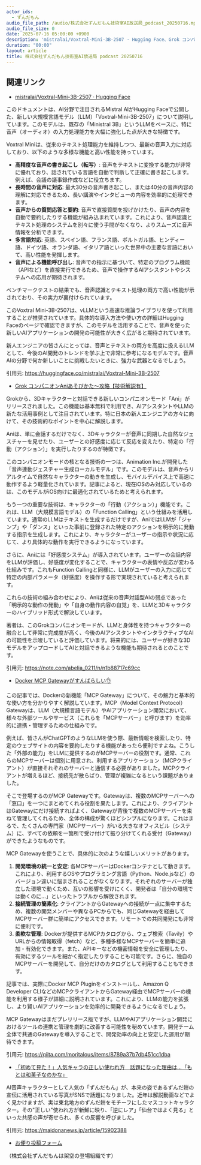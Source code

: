```yaml
---
actor_ids:
  - ずんだもん
audio_file_path: /audio/株式会社ずんだもん技術室AI放送局_podcast_20250716.mp3
audio_file_size: 0
date: 2025-07-16 05:00:00 +0900
description: 'mistralai/Voxtral-Mini-3B-2507 · Hugging Face、Grok コンパニオンAniあそびかた～攻略【技術解説有】、Docker MCP Gatewayがすんばらしい👌、「初めて見た！」人気キャラの正しい使われ方　話題になった理由は…「もとは和菓子なのかな」'
duration: "00:00"
layout: article
title: 株式会社ずんだもん技術室AI放送局 podcast 20250716
---
```


## 関連リンク


- [mistralai/Voxtral-Mini-3B-2507 · Hugging Face](https://huggingface.co/mistralai/Voxtral-Mini-3B-2507)  


このドキュメントは、AI分野で注目されるMistral AIがHugging Faceで公開した、新しい大規模言語モデル（LLM）「Voxtral-Mini-3B-2507」について説明しています。このモデルは、既存の「Ministral 3B」というLLMをベースに、特に音声（オーディオ）の入力処理能力を大幅に強化した点が大きな特徴です。

Voxtral Miniは、従来のテキスト処理能力を維持しつつ、最新の音声入力に対応しており、以下のような多様な機能と高い性能を持っています。

*   **高精度な音声の書き起こし（転写）**: 音声をテキストに変換する能力が非常に優れており、話されている言語を自動で判断して正確に書き起こします。例えば、会議の議事録作成などに役立ちます。
*   **長時間の音声に対応**: 最大30分の音声書き起こし、または40分の音声内容の理解に対応できるため、長い講演やインタビューの内容を効率的に処理できます。
*   **音声からの質問応答と要約**: 音声で直接質問を投げかけたり、音声の内容を自動で要約したりする機能が組み込まれています。これにより、音声認識とテキスト処理のシステムを別々に使う手間がなくなり、よりスムーズに音声情報を分析できます。
*   **多言語対応**: 英語、スペイン語、フランス語、ポルトガル語、ヒンディー語、ドイツ語、オランダ語、イタリア語といった世界中の主要な言語において、高い性能を発揮します。
*   **音声による機能呼び出し**: 音声での指示に基づいて、特定のプログラム機能（APIなど）を直接実行できるため、音声で操作するAIアシスタントやシステムへの応用が期待されます。

ベンチマークテストの結果でも、音声認識とテキスト処理の両方で高い性能が示されており、その実力が裏付けられています。

このVoxtral Mini-3B-2507は、vLLMという高速な推論ライブラリを使って利用することが推奨されています。具体的な導入方法や使い方の詳細はHugging Faceのページで確認できますが、このモデルを活用することで、音声を使った新しいAIアプリケーションの開発の可能性が大きく広がると期待されています。

新人エンジニアの皆さんにとっては、音声とテキストの両方を高度に扱えるLLMとして、今後のAI開発のトレンドを学ぶ上で非常に参考になるモデルです。音声AIの分野で何か新しいことに挑戦したいときに、強力な武器となるでしょう。

引用元: https://huggingface.co/mistralai/Voxtral-Mini-3B-2507


- [Grok コンパニオンAniあそびかた～攻略【技術解説有】](https://note.com/abelia_0211/n/n1b88717c69cc)  


Grokから、3Dキャラクターと対話できる新しいコンパニオンモード「Ani」がリリースされました。この機能は基本無料で利用でき、AIアシスタントやLLMの新たな活用事例として注目されています。特に日本の新人エンジニアの方々に向けて、その技術的なポイントを中心に解説します。

Aniは、単に会話するだけでなく、3Dキャラクターが音声に同期した自然なジェスチャーを見せたり、ユーザーとの好感度に応じて反応を変えたり、特定の「行動（アクション）」を実行したりするのが特徴です。

このコンパニオンモードの核となる技術の一つは、Animation Inc.が開発した「音声連動ジェスチャー生成ローカルモデル」です。このモデルは、音声からリアルタイムで自然なキャラクターの動きを生成し、モバイルデバイス上で高速に動作するよう軽量化されています。記事によると、現在iOSのみ対応しているのは、このモデルがiOS向けに最適化されているためと考えられます。

もう一つの重要な技術は、キャラクターの「行動（アクション）」機能です。これは、LLM（大規模言語モデル）の「Function Calling」という仕組みを活用しています。通常のLLMはテキストを生成するだけですが、AniではLLMが「ジャンプ」や「ダンス」といった事前に登録された特定のアクションを明示的に発動する指示を生成します。これにより、キャラクターがユーザーの指示や状況に応じて、より具体的な動作を実行できるようになっています。

さらに、Aniには「好感度システム」が導入されています。ユーザーの会話内容をLLMが評価し、好感度が変化することで、キャラクターの表情や反応が変わる仕組みです。これもFunction Callingと同様に、LLMがユーザーの入力に応じて特定の内部パラメータ（好感度）を操作する形で実現されていると考えられます。

これらの技術の組み合わせにより、Aniは従来の音声対話型AIの弱点であった「明示的な動作の発動」や「自身の動作内容の自覚」を、LLMと3Dキャラクターのハイブリッド形式で解決しています。

著者は、このGrokコンパニオンモードが、LLMと身体性を持つキャラクターの融合として非常に完成度が高く、今後のAIアシスタントやインタラクティブなAIの可能性を示唆していると評価しています。将来的には、ユーザーが好きな3DモデルをアップロードしてAIと対話できるような機能も期待されるとのことです。

引用元: https://note.com/abelia_0211/n/n1b88717c69cc


- [Docker MCP Gatewayがすんばらしい👌](https://qiita.com/moritalous/items/8789a37b7db451cc1dba)  


この記事では、Dockerの新機能「MCP Gateway」について、その魅力と基本的な使い方を分かりやすく解説しています。MCP（Model Context Protocol）Gatewayは、LLM（大規模言語モデル）やAIアプリケーション開発において、様々な外部ツールやサービス（これらを「MCPサーバー」と呼びます）を効率的に連携・管理するための仕組みです。

例えば、皆さんがChatGPTのようなLLMを使う際、最新情報を検索したり、特定のウェブサイトの内容を要約したりする機能があったら便利ですよね。こうした「外部の能力」をLLMに提供するのがMCPサーバーの役割です。通常、これらのMCPサーバーは個別に用意され、利用するアプリケーション（MCPクライアント）が直接それぞれのサーバーと通信する必要がありました。MCPクライアントが増えるほど、接続先が散らばり、管理が複雑になるという課題がありました。

そこで登場するのがMCP Gatewayです。Gatewayは、複数のMCPサーバーへの「窓口」を一つにまとめてくれる役割を果たします。これにより、クライアントはGatewayにだけ接続すればよく、Gatewayが背後で複数のMCPサーバーを束ねて管理してくれるため、全体の構成が驚くほどシンプルになります。これはまるで、たくさんの専門家（MCPサーバー）がいる大きなオフィスビル（システム）に、すべての依頼を一箇所で受け付けて振り分けてくれる受付（Gateway）ができたようなものです。

MCP Gatewayを使うことで、具体的に次のような嬉しいメリットがあります。
1.  **開発環境の統一と安定**: 各MCPサーバーはDockerコンテナとして動きます。これにより、利用するOSやプログラミング言語（Python、Node.jsなど）のバージョン違いに悩まされることがなくなります。それぞれのサーバーが独立した環境で動くため、互いの影響を受けにくく、開発者は「自分の環境では動くのに…」といったトラブルから解放されます。
2.  **接続管理の簡素化**: クライアントからGatewayへの接続が一点に集中するため、複数の開発メンバーや異なるPCからでも、同じGatewayを経由してMCPサーバー群に簡単にアクセスできます。リモートでの共同開発にも非常に便利です。
3.  **柔軟な管理**: Dockerが提供するMCPカタログから、ウェブ検索（Tavily）やURLからの情報取得（fetch）など、多種多様なMCPサーバーを簡単に追加・有効化できます。また、APIキーなどの機密情報を安全に管理したり、有効にするツールを細かく指定したりすることも可能です。さらに、独自のMCPサーバーを開発して、自分だけのカタログとして利用することもできます。

記事では、実際にDocker MCP Pluginをインストールし、Amazon Q Developer CLIなどのMCPクライアントからGateway経由でMCPサーバーの機能を利用する様子が詳細に説明されています。これにより、LLMの能力を拡張し、より賢いAIアプリケーションを効率的に開発できるようになるでしょう。

MCP Gatewayはまだプレリリース版ですが、LLMやAIアプリケーション開発におけるツールの連携と管理を劇的に改善する可能性を秘めています。開発チーム全体で共通のGatewayを導入することで、開発効率の向上と安定した運用が期待できます。

引用元: https://qiita.com/moritalous/items/8789a37b7db451cc1dba


- [「初めて見た！」人気キャラの正しい使われ方　話題になった理由は…「もとは和菓子なのかな」](https://maidonanews.jp/article/15902388)  


AI音声キャラクターとして人気の「ずんだもん」が、本来の姿であるずんだ餅の宣伝に活用されている写真がSNSで話題になりました。近年は解説動画などでよく見かけますが、実は東北地方のずんだ餅をモチーフにしたマスコットキャラクター。その"正しい"使われ方が新鮮に映り、「逆にレア」「仙台ではよく見る」といった共感の声が寄せられ、多くの反響を呼びました。

引用元: https://maidonanews.jp/article/15902388



- [お便り投稿フォーム](https://forms.gle/ffg4JTfqdiqK62qf9)

（株式会社ずんだもんは架空の登場組織です）
